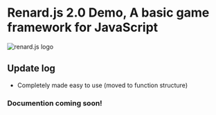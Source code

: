 # Renard.js 2.0 Demo, A basic game framework for JavaScript 
![renard.js logo](https://raw.githubusercontent.com/Yefee8/renardjs/9cb3f8ed4b3acff7c2c99937c81e2fe0cb68a856/logos/logo.svg)

## Update log
- Completely made easy to use (moved to function structure)

### Documention coming soon!
